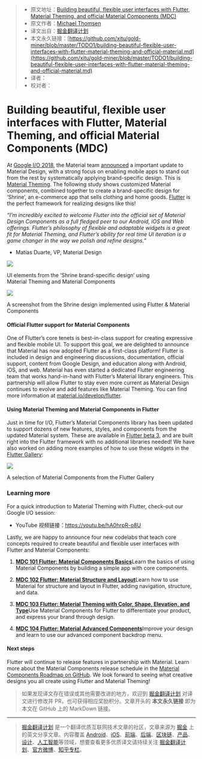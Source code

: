 > * 原文地址：[Building beautiful, flexible user interfaces with Flutter, Material Theming, and official Material Components (MDC)](https://medium.com/flutter-io/building-beautiful-flexible-user-interfaces-with-flutter-material-theming-and-official-material-13ae9279ef19)
> * 原文作者：[Michael Thomsen](https://medium.com/@mit.mit?source=post_header_lockup)
> * 译文出自：[掘金翻译计划](https://github.com/xitu/gold-miner)
> * 本文永久链接：[https://github.com/xitu/gold-miner/blob/master/TODO1/building-beautiful-flexible-user-interfaces-with-flutter-material-theming-and-official-material.md](https://github.com/xitu/gold-miner/blob/master/TODO1/building-beautiful-flexible-user-interfaces-with-flutter-material-theming-and-official-material.md)
> * 译者：
> * 校对者：

# Building beautiful, flexible user interfaces with Flutter, Material Theming, and official Material Components (MDC)

At [Google I/O 2018](https://events.google.com/io/), the Material team [announced](https://design.google/library/making-more-with-material/) a important update to Material Design, with a strong focus on enabling mobile apps to stand out from the rest by systematically applying brand-specific design. This is [Material Theming](https://material.io/design/material-theming/). The following study shows customized Material components, combined together to create a brand-specific design for ‘Shrine’, an e-commerce app that sells clothing and home goods. [Flutter](http://flutter.io) is the perfect framework for realizing designs like this!

_“I’m incredibly excited to welcome Flutter into the official set of Material Design Components as a full fledged peer to our Android, iOS and Web offerings. Flutter’s philosophy of flexible and adaptable widgets is a great fit for Material Theming, and Flutter’s ability for real time UI iteration is a game changer in the way we polish and refine designs.”_

- Matías Duarte, VP, Material Design

![](https://cdn-images-1.medium.com/max/1000/1*cyTGpzWuHqvYFGTV7uQyXA.png)

UI elements from the ‘Shrine brand-specific design’ using  
Material Theming and Material Components

![](https://cdn-images-1.medium.com/max/800/1*L2vOm-w6u4c-WRU6qZ9W_A.png)

A screenshot from the Shrine design implemented using Flutter & Material Components

#### Official Flutter support for Material Components

One of Flutter’s core tenets is best-in-class support for creating expressive and flexible mobile UI. To support this goal, we are delighted to announce that Material has now adopted Flutter as a first-class platform! Flutter is included in design and engineering discussions, documentation, official support, content from Google Design, and education along with Android, iOS, and web. Material has even started a dedicated Flutter engineering team that works hand-in-hand with Flutter’s Material library engineers. This partnership will allow Flutter to stay even more current as Material Design continues to evolve and add features like Material Theming. You can find more information at [material.io/develop/flutter](http://material.io/develop/flutter).

#### Using Material Theming and Material Components in Flutter

Just in time for I/O, Flutter’s Material Components library has been updated to support dozens of new features, styles, and components from the updated Material system. These are available in [Flutter beta 3](https://medium.com/flutter-io/flutter-beta-3-7d88125245dc), and are built right into the Flutter framework with no additional libraries needed! We have also worked on adding more examples of how to use these widgets in the [Flutter Gallery](https://play.google.com/store/apps/details?id=io.flutter.demo.gallery):

![](https://cdn-images-1.medium.com/max/800/1*3U83sHXcjpSZCceOlIjyHg.png)

A selection of Material Components from the Flutter Gallery

### Learning more

For a quick introduction to Material Theming with Flutter, check-out our Google I/O session:

* YouTube 视频链接：https://youtu.be/hA0hrpR-o8U

Lastly, we are happy to announce four new codelabs that teach core concepts required to create beautiful and flexible user interfaces with Flutter and Material Components:

1.  [**MDC 101 Flutter: Material Components Basics**](https://codelabs.developers.google.com/codelabs/mdc-101-flutter/)Learn the basics of using Material Components by building a simple app with core components.

2.  [**MDC 102 Flutter: Material Structure and Layout**](https://codelabs.developers.google.com/codelabs/mdc-102-flutter/)Learn how to use Material for structure and layout in Flutter, adding navigation, structure, and data.

3.  [**MDC 103 Flutter: Material Theming with Color, Shape, Elevation, and Type**](https://codelabs.developers.google.com/codelabs/mdc-103-flutter/)Use Material Components for Flutter to differentiate your product, and express your brand through design.

4.  [**MDC 104 Flutter: Material Advanced Components**](https://codelabs.developers.google.com/codelabs/mdc-104-flutter/)Improve your design and learn to use our advanced component backdrop menu.

#### Next steps

Flutter will continue to release features in partnership with Material. Learn more about the Material Components release schedule in the [Material Components Roadmap on GitHub](https://github.com/material-components/material-components/blob/develop/ROADMAP.md). We look forward to seeing what creative designs you all create using Flutter and Material Theming!

> 如果发现译文存在错误或其他需要改进的地方，欢迎到 [掘金翻译计划](https://github.com/xitu/gold-miner) 对译文进行修改并 PR，也可获得相应奖励积分。文章开头的 **本文永久链接** 即为本文在 GitHub 上的 MarkDown 链接。


---

> [掘金翻译计划](https://github.com/xitu/gold-miner) 是一个翻译优质互联网技术文章的社区，文章来源为 [掘金](https://juejin.im) 上的英文分享文章。内容覆盖 [Android](https://github.com/xitu/gold-miner#android)、[iOS](https://github.com/xitu/gold-miner#ios)、[前端](https://github.com/xitu/gold-miner#前端)、[后端](https://github.com/xitu/gold-miner#后端)、[区块链](https://github.com/xitu/gold-miner#区块链)、[产品](https://github.com/xitu/gold-miner#产品)、[设计](https://github.com/xitu/gold-miner#设计)、[人工智能](https://github.com/xitu/gold-miner#人工智能)等领域，想要查看更多优质译文请持续关注 [掘金翻译计划](https://github.com/xitu/gold-miner)、[官方微博](http://weibo.com/juejinfanyi)、[知乎专栏](https://zhuanlan.zhihu.com/juejinfanyi)。
